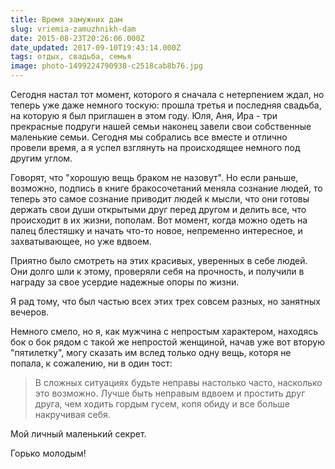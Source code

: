 ```yaml
---
title: Время замужних дам
slug: vriemia-zamuzhnikh-dam
date: 2015-08-23T20:26:06.000Z
date_updated: 2017-09-10T19:43:14.000Z
tags: отдых, свадьба, семья
image: photo-1499224790938-c2518cab8b76.jpg
---
```


Сегодня настал тот момент, которого я сначала с нетерпением ждал, но теперь уже даже немного тоскую: прошла третья и последняя свадьба, на которую я был приглашен в этом году. Юля, Аня, Ира - три прекрасные подруги нашей семьи наконец завели свои собственные маленькие семьи. Сегодня мы собрались все вместе и отлично провели время, а я успел взглянуть на происходящее немного под другим углом.

Говорят, что "хорошую вещь браком не назовут". Но если раньше, возможно, подпись в книге бракосочетаний меняла сознание людей, то теперь это самое сознание приводит людей к мысли, что они готовы держать свои души открытыми друг перед другом и делить все, что происходит в их жизни, пополам. Вот момент, когда можно одеть на палец блестяшку и начать что-то новое, непременно интересное, и захватывающее, но уже вдвоем.

Приятно было смотреть на этих красивых, уверенных в себе людей. Они долго шли к этому, проверяли себя на прочность, и получили в награду за свое усердие надежные опоры по жизни.

Я рад тому, что был частью всех этих трех совсем разных, но занятных вечеров.

Немного смело, но я, как мужчина с непростым характером, находясь бок о бок рядом с такой же непростой женщиной, начав уже вот вторую "пятилетку", могу сказать им вслед только одну вещь, которя не попала, к сожалению, ни в один тост:

> В сложных ситуациях будьте неправы настолько часто, насколько это возможно. Лучше быть неправым вдвоем и простить друг друга, чем ходить гордым гусем, копя обиду и все больше накручивая себя.

Мой личный маленький секрет.

Горько молодым!
